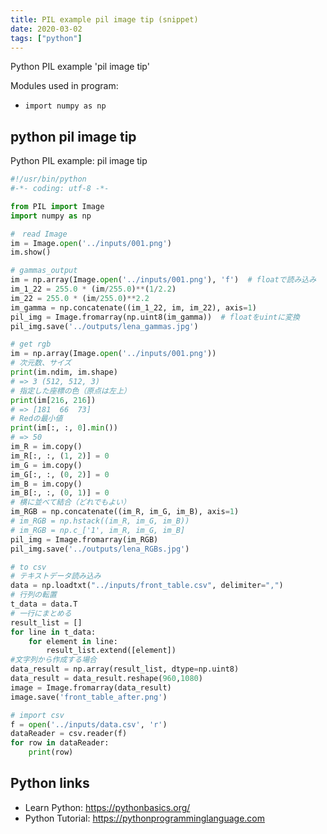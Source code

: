 ```yaml
---
title: PIL example pil image tip (snippet)
date: 2020-03-02
tags: ["python"]
---
```

Python PIL example 'pil image tip'


Modules used in program: 
* `import numpy as np`

## python pil image tip

Python PIL example: pil image tip

```python
#!/usr/bin/python
#-*- coding: utf-8 -*-

from PIL import Image
import numpy as np

#　read Image
im = Image.open('../inputs/001.png')
im.show()

# gammas_output
im = np.array(Image.open('../inputs/001.png'), 'f')  # floatで読み込み
im_1_22 = 255.0 * (im/255.0)**(1/2.2)
im_22 = 255.0 * (im/255.0)**2.2
im_gamma = np.concatenate((im_1_22, im, im_22), axis=1)
pil_img = Image.fromarray(np.uint8(im_gamma))  # floatをuintに変換
pil_img.save('../outputs/lena_gammas.jpg')

# get rgb
im = np.array(Image.open('../inputs/001.png'))
# 次元数、サイズ
print(im.ndim, im.shape)
# => 3 (512, 512, 3)
# 指定した座標の色（原点は左上）
print(im[216, 216])
# => [181  66  73]
# Redの最小値
print(im[:, :, 0].min())
# => 50
im_R = im.copy()
im_R[:, :, (1, 2)] = 0
im_G = im.copy()
im_G[:, :, (0, 2)] = 0
im_B = im.copy()
im_B[:, :, (0, 1)] = 0
# 横に並べて結合（どれでもよい）
im_RGB = np.concatenate((im_R, im_G, im_B), axis=1)
# im_RGB = np.hstack((im_R, im_G, im_B))
# im_RGB = np.c_['1', im_R, im_G, im_B]
pil_img = Image.fromarray(im_RGB)
pil_img.save('../outputs/lena_RGBs.jpg')

# to csv
# テキストデータ読み込み
data = np.loadtxt("../inputs/front_table.csv", delimiter=",")
# 行列の転置
t_data = data.T
# 一行にまとめる
result_list = []
for line in t_data:
	for element in line:
		result_list.extend([element])
#文字列から作成する場合
data_result = np.array(result_list, dtype=np.uint8)
data_result = data_result.reshape(960,1080)
image = Image.fromarray(data_result)
image.save('front_table_after.png')

# import csv
f = open('../inputs/data.csv', 'r')
dataReader = csv.reader(f)
for row in dataReader:
	print(row)

```

## Python links

- Learn Python: https://pythonbasics.org/
- Python Tutorial: https://pythonprogramminglanguage.com
